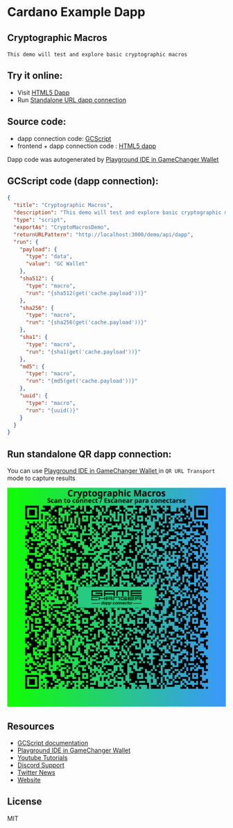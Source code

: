 
# Cardano Example Dapp

## **Cryptographic Macros**

    This demo will test and explore basic cryptographic macros


## Try it online: 

-  Visit [HTML5 Dapp](https://raw.githubusercontent.com/GameChangerFinance/gamechanger.wallet/main/examples/Cryptographic%20Macros.html)
-  Run [Standalone URL dapp connection](https://beta-wallet.gamechanger.finance/api/2/run/1-H4sIAAAAAAAAA32OwUrEMBRFfyVkMx0YTDtSF93JCLMZQURx_Uwek0DahORVLaX_bmI7oovpLuHec-4bORmyyBt-CIMndw7gtZHsEWRwke-4wiiD8WRcl0ov2kSmsHXs01jLCCMx6BTDL29dQPYOMcHyn6q9qGjweWj2pX-CXKD7-Ds-jz4kfUoDUh-61-fTExBhyOuayDdCWCfBahepuS3LUuRzBHgjFHifwT51R-5hsA5Ufi7DCghS_gG2z9_jgb2BtUh82vGooa72f8o_V19sfJzz4oxUbCRIjTeLf7PdTotgX9-tClK-LqhW8WoFblV9nU3hCtr3Rl1nc1rk4jR9A_6m9xgrAgAA)

## Source code:

- dapp connection code: [GCScript](https://github.com/GameChangerFinance/gamechanger.wallet/blob/main/examples/Cryptographic%20Macros.gcscript)
- frontend + dapp connection code : [HTML5 dapp](https://github.com/GameChangerFinance/gamechanger.wallet/blob/main/examples/Cryptographic%20Macros.html)

Dapp code was autogenerated by [Playground IDE in GameChanger Wallet ](https://beta-wallet.gamechanger.finance/playground)

## GCScript code (dapp connection):
```json
{
  "title": "Cryptographic Macros",
  "description": "This demo will test and explore basic cryptographic macros",
  "type": "script",
  "exportAs": "CryptoMacrosDemo",
  "returnURLPattern": "http://localhost:3000/demo/api/dapp",
  "run": {
    "payload": {
      "type": "data",
      "value": "GC Wallet"
    },
    "sha512": {
      "type": "macro",
      "run": "{sha512(get('cache.payload'))}"
    },
    "sha256": {
      "type": "macro",
      "run": "{sha256(get('cache.payload'))}"
    },
    "sha1": {
      "type": "macro",
      "run": "{sha1(get('cache.payload'))}"
    },
    "md5": {
      "type": "macro",
      "run": "{md5(get('cache.payload'))}"
    },
    "uuid": {
      "type": "macro",
      "run": "{uuid()}"
    }
  }
}
```

## Run standalone QR dapp connection: 

You can use [Playground IDE in GameChanger Wallet ](https://beta-wallet.gamechanger.finance/playground) in `QR URL Transport` mode to capture results

[![QR URL Transport](https://raw.githubusercontent.com/GameChangerFinance/gamechanger.wallet/main/examples/Cryptographic%20Macros.png)](https://beta-wallet.gamechanger.finance/api/2/run/1-H4sIAAAAAAAAA32OwUrEMBRFfyVkMx0YTDtSF93JCLMZQURx_Uwek0DahORVLaX_bmI7oovpLuHec-4bORmyyBt-CIMndw7gtZHsEWRwke-4wiiD8WRcl0ov2kSmsHXs01jLCCMx6BTDL29dQPYOMcHyn6q9qGjweWj2pX-CXKD7-Ds-jz4kfUoDUh-61-fTExBhyOuayDdCWCfBahepuS3LUuRzBHgjFHifwT51R-5hsA5Ufi7DCghS_gG2z9_jgb2BtUh82vGooa72f8o_V19sfJzz4oxUbCRIjTeLf7PdTotgX9-tClK-LqhW8WoFblV9nU3hCtr3Rl1nc1rk4jR9A_6m9xgrAgAA)

## Resources
- [GCScript documentation](https://beta-wallet.gamechanger.finance/doc/api/v2/api.html)
- [Playground IDE in GameChanger Wallet ](https://beta-wallet.gamechanger.finance/playground)
- [Youtube Tutorials](https://www.youtube.com/@gamechanger.finance)
- [Discord Support](https://discord.gg/vpbfyRaDKG)
- [Twitter News](https://twitter.com/GameChangerOk)
- [Website](https://gamechanger.finance)

## License
MIT 
    
